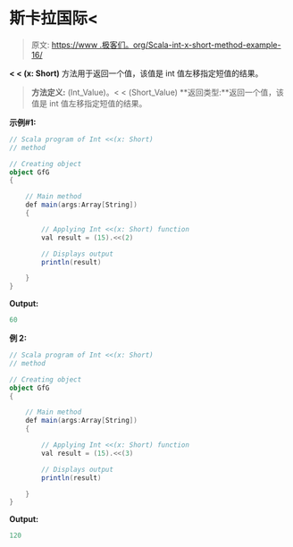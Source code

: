 # 斯卡拉国际<

> 原文: [https://www .极客们。org/Scala-int-x-short-method-example-16/](https://www.geeksforgeeks.org/scala-int-x-short-method-with-example-16/)

**< < (x: Short)** 方法用于返回一个值，该值是 int 值左移指定短值的结果。

> **方法定义:** (Int_Value)。< < (Short_Value)
> **返回类型:**返回一个值，该值是 int 值左移指定短值的结果。

**示例#1:**

```scala
// Scala program of Int <<(x: Short)
// method

// Creating object
object GfG
{ 

    // Main method
    def main(args:Array[String])
    {

        // Applying Int <<(x: Short) function
        val result = (15).<<(2)

        // Displays output
        println(result)

    }
} 
```

**Output:**

```scala
60

```

**例 2:**

```scala
// Scala program of Int <<(x: Short)
// method

// Creating object
object GfG
{ 

    // Main method
    def main(args:Array[String])
    {

        // Applying Int <<(x: Short) function
        val result = (15).<<(3)

        // Displays output
        println(result)

    }
} 
```

**Output:**

```scala
120

```